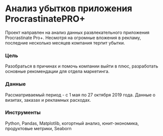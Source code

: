 # Анализ убытков приложения ProcrastinatePRO+
Проект направлен на анализ данных развлекательного приложения Procrastinate Pro+. Несмотря на огромные вложения в рекламу, последние несколько месяцев компания терпит убытки.
### Цель
Разобраться в причинах и помочь компании выйти в плюс, разработать основные рекомендации для отдела маркетинга.
### Данные
Рассматриваемый период - с 1 мая по 27 октября 2019 года. Данные о визитах, заказах и рекламных расходах.
### Инструменты
Python,
Pandas,
Matplotlib,
когортный анализ,
юнит-экономика,
продуктовые метрики,
Seaborn
